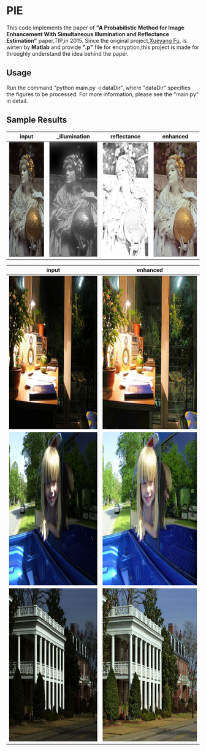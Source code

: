 # PIE

This code implements the paper of **"A Probabilistic Method for Image Enhancement With Simultaneous Illumination and Reflectance Estimation"** paper,TIP,in 2015. Since the original project,[Xueyang Fu](http://smartdsp.xmu.edu.cn/Appendix.html), is wirten by **Matlab** and provide **".p"** file for encryption,this project is made for throughly understand the idea behind the paper.

## Usage

Run the command "python main.py -i dataDir", where "dataDir" specifies the figures to be processed. For more information, please see the "main.py" in detail.


## Sample Results

input|_illumination|reflectance|enhanced
---- |-----|------|-------
<img src="https://github.com/DavidQiuChao/PIE/blob/main/figs/1.bmp" width = "200" height = "300" alt="in"/>|<img src="https://github.com/DavidQiuChao/PIE/blob/main/figs/1_I.jpg" width = "200" height = "300" alt="il"/>|<img src="https://github.com/DavidQiuChao/PIE/blob/main/figs/1_R.jpg" width = "200" height = "300" alt="ref"/>|<img src="https://github.com/DavidQiuChao/PIE/blob/main/figs/1_res.jpg" width = "200" height = "300" alt="res"/>


input|enhanced
----|-----
<img src="https://github.com/DavidQiuChao/PIE/blob/main/figs/3.bmp" width = "400" height = "400" alt="3in"/>|<img src="https://github.com/DavidQiuChao/PIE/blob/main/figs/3_res.jpg" width = "400" height = "400" alt="3out"/>
<img src="https://github.com/DavidQiuChao/PIE/blob/main/figs/4.bmp" width = "400" height = "400" alt="4in"/>|<img src="https://github.com/DavidQiuChao/PIE/blob/main/figs/4_res.jpg" width = "400" height = "400" alt="4out"/>
<img src="https://github.com/DavidQiuChao/PIE/blob/main/figs/6.bmp" width = "400" height = "400" alt="6in"/>|<img src="https://github.com/DavidQiuChao/PIE/blob/main/figs/6_res.jpg" width = "400" height = "400" alt="6out"/>


